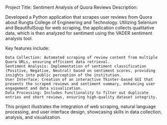 Project Title: Sentiment Analysis of Quora Reviews
Description:

Developed a Python application that scrapes user reviews from Quora about Rungta College of Engineering and Technology. Utilizing Selenium and BeautifulSoup for web scraping, the application collects qualitative data, which is then analyzed for sentiment using the VADER sentiment analysis tool. 

Key features include:

    Data Collection: Automated scraping of review content from multiple Quora URLs, ensuring efficient data retrieval.
    Sentiment Analysis: Implementation of sentiment classification (Positive, Negative, Neutral) based on sentiment scores, providing insights into public perception of the institution.
    User Interface: Creation of an interactive Tkinter-based GUI that presents the scraped reviews and sentiment summary, enhancing user engagement and data visualization.
    Data Processing: Includes functionality to filter out duplicate entries and short reviews, ensuring high-quality dataset integrity.

This project illustrates the integration of web scraping, natural language processing, and user interface design, showcasing skills in data collection, analysis, and visualization.
